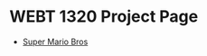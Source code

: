 # WEBT 1320 Project Page

<ul>
    <li><a href="intro_to_html/index.html" target="_blank">Super Mario Bros</a></li>
</ul>
